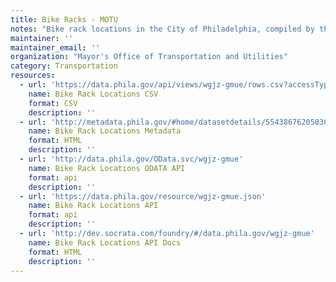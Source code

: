 ```yaml
---
title: Bike Racks - MOTU
notes: "Bike rack locations in the City of Philadelphia, compiled by the Mayor's Office of Transportation and Utilities.\r\n\r\nThis dataset includes:\r\nSurveyed bicycle rack locations in Center City, and;\r\nStreets surveyed for bicycle parking.\r\n\r\nBicycle rack locations are part of an ongoing effort by the Mayor's Office of Transportation and Utilities to survey bicycle parking in Philadelphia and is not a complete set. As such, information on streets surveyed in Center City as part of this effort is also included. All bicycle rack locations are approximate."
maintainer: ''
maintainer_email: ''
organization: "Mayor's Office of Transportation and Utilities"
category: Transportation
resources:
  - url: 'https://data.phila.gov/api/views/wgjz-gmue/rows.csv?accessType=DOWNLOAD'
    name: Bike Rack Locations CSV
    format: CSV
    description: ''
  - url: 'http://metadata.phila.gov/#home/datasetdetails/5543867620583086178c4f45/'
    name: Bike Rack Locations Metadata
    format: HTML
    description: ''
  - url: 'http://data.phila.gov/OData.svc/wgjz-gmue'
    name: Bike Rack Locations ODATA API
    format: api
    description: ''
  - url: 'https://data.phila.gov/resource/wgjz-gmue.json'
    name: Bike Rack Locations API
    format: api
    description: ''
  - url: 'http://dev.socrata.com/foundry/#/data.phila.gov/wgjz-gmue'
    name: Bike Rack Locations API Docs
    format: HTML
    description: ''
---
```

